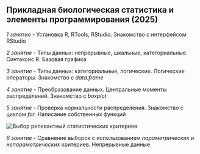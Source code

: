 ## **Прикладная биологическая статистика и элементы программирования (2025)**

_1 занятие_ - Установка R, RTools, RStudio. Знакомство с интерфейсом RStudio

_2 занятие_ - Типы данных: непрерывные, шкальные, категориальные. Синтаксис R. Базовая графика

_3 занятие_ - Типы данных: категориальные, логические. Логические операторы. Знакомство с _data.frame_

_4 занятие_ - Преобразование данных. Центральные моменты распределений. Знакомство с _boxplot_

_5 занятие_ - Проверка нормальности распределения. Знакомство с циклом _for_. Написание собственных функций

![Выбор релевантный статистических критериев]([http://url/to/img.png](https://yandex.ru/images/search?cbir_id=7873244%2FpW_vRPNFLyXfn3zjZlitnA4413&tmpl_version=releases-frontend-images-v1.1640.0__ff8041f490b2fefb824dfe686374722299bf9f6d&rpt=imageview&lr=62&url=https%3A%2F%2Favatars.mds.yandex.net%2Fget-images-cbir%2F7873244%2FpW_vRPNFLyXfn3zjZlitnA4413%2Forig&cbir_page=similar))

_6 занятие_ - Сравнение выборок с использованием _параметрических_ и _непараметрических_ критериев. Непрерывные данные
